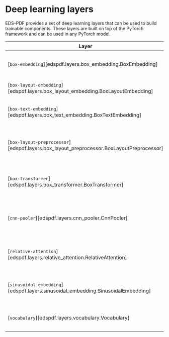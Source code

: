 # Deep learning layers

EDS-PDF provides a set of deep learning layers that can be used to build trainable
components. These layers are built on top of the PyTorch framework and can be used in
any PyTorch model.

| Layer                                                                                    | Description                                                                                |
|------------------------------------------------------------------------------------------|--------------------------------------------------------------------------------------------|
| [`box-embedding`][edspdf.layers.box_embedding.BoxEmbedding]                              | High level layer combining multiple box embedding layers together                          |
| [`box-layout-embedding`][edspdf.layers.box_layout_embedding.BoxLayoutEmbedding]          | Embeds the layout features (x/y/w/h) features of a box                                     |
| [`box-text-embedding`][edspdf.layers.box_text_embedding.BoxTextEmbedding]                | Embeds the textual features (shape/prefix/suffix) features of a box                        |
| [`box-layout-preprocessor`][edspdf.layers.box_layout_preprocessor.BoxLayoutPreprocessor] | Performs common preprocessing of box layout features to be used / shared by other components |
| [`box-transformer`][edspdf.layers.box_transformer.BoxTransformer]                        | Contextualize box embeddings with a 2d Transformer with relative position representations  |
| [`cnn-pooler`][edspdf.layers.cnn_pooler.CnnPooler]                                       | A pytorch component that aggregates its inputs by running convolution and max-pooling ops  |
| [`relative-attention`][edspdf.layers.relative_attention.RelativeAttention]               | A 2d attention layer that optionally uses relative position to compute its attention scores |
| [`sinusoidal-embedding`][edspdf.layers.sinusoidal_embedding.SinusoidalEmbedding]         | A position embedding that uses trigonometric functions to encode positions                 |
| [`vocabulary`][edspdf.layers.vocabulary.Vocabulary]                                      | A non deep learning layer to encodes / decode vocabularies                                 |
